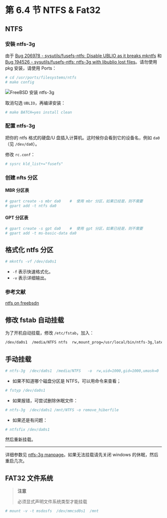 # 第 6.4 节 NTFS & Fat32


## NTFS

### 安裝 ntfs-3g

由于 [Bug 206978 - sysutils/fusefs-ntfs: Disable UBLIO as it breaks mkntfs](https://bugs.freebsd.org/bugzilla/show_bug.cgi?id=206978) 和 [Bug 194526 - sysutils/fusefs-ntfs: ntfs-3g with libublio lost files](https://bugs.freebsd.org/bugzilla/show_bug.cgi?id=194526)。请勿使用 pkg 安装，请使用 Ports：

```sh
# cd /usr/ports/filesystems/ntfs
# make config
```

![FreeBSD 安装 ntfs-3g](../.gitbook/assets/ntfs1.png)


取消勾选 `UBLIO`，再编译安装：


```sh
# make BATCH=yes install clean
```
### 配置 ntfs-3g

把你的 ntfs 格式的硬盘/U 盘插入计算机。这时候你会看到它的设备名，例如 `da0`（见 `/dev/da0`）。

修改 `rc.conf`：

```sh
# sysrc kld_list+="fusefs"
```

### 创建 nfts 分区

#### MBR 分区表

```sh
# gpart create -s mbr da0    #  使用 mbr 分区，如果已经是，则不需要
# gpart add -t ntfs da0
```

#### GPT 分区表

```sh
# gpart create -s gpt da0    #  使用 gpt 分区，如果已经是，则不需要
# gpart add -t ms-basic-data da0
```

## 格式化 ntfs 分区


```sh
# mkntfs -vf /dev/da0s1
```

- `-f` 表示快速格式化。
- `-v` 表示详细输出。


### 参考文献

[ntfs on freebsdn](https://www.gridbugs.org/ntfs-on-freebsd/)



## 修改 fstab 自动挂载

为了开机自动挂载，修改 `/etc/fstab`，加入：

```sh
/dev/da0s1  /media/NTFS ntfs  rw,mount_prog=/usr/local/bin/ntfs-3g,late  0  0
```

## 手动挂载

```sh
# ntfs-3g  /dev/da0s1  /media/NTFS   -o  rw,uid=1000,gid=1000,umask=0
```

- 如果不知道哪个磁盘分区是 NTFS，可以用命令来查看；

```sh
# fstyp /dev/da0s1
```


- 如果报错，可尝试删除休眠文件：

```sh
# ntfs-3g  /dev/da0s1 /mnt/NTFS -o remove_hiberfile
```

- 如果还是有问题：

```sh
# ntfsfix /dev/da0s1
```

然后重新挂载。

---

详细参数见 [ntfs-3g manpage](https://www.freebsd.org/cgi/man.cgi?query=ntfs-3g&format=html)。如果无法挂载请先关闭 windows 的休眠，然后重启几次。

## FAT32 文件系统

>**注意**
>
>必须显式声明文件系统类型才能挂载

```sh
# mount -v -t msdosfs  /dev/mmcsd0s1  /mnt
```

